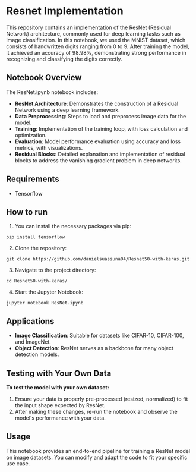 # Resnet Implementation

This repository contains an implementation of the ResNet (Residual Network) architecture, commonly used for deep learning tasks such as image classification.
In this notebook, we used the MNIST dataset, which consists of handwritten digits ranging from 0 to 9. After training the model, it achieved an accuracy of 98.98%, demonstrating strong performance in recognizing and classifying the digits correctly.

## Notebook Overview
The ResNet.ipynb notebook includes:

* __ResNet Architecture__: Demonstrates the construction of a Residual Network using a deep learning framework.
* __Data Preprocessing__: Steps to load and preprocess image data for the model.
* __Training__: Implementation of the training loop, with loss calculation and optimization.
* __Evaluation__: Model performance evaluation using accuracy and loss metrics, with visualizations.
* __Residual Blocks__: Detailed explanation and implementation of residual blocks to address the vanishing gradient problem in deep networks.

## Requirements

* Tensorflow

## How to run

1. You can install the necessary packages via pip:

```
pip install tensorflow
```

2. Clone the repository:

```
git clone https://github.com/danielsuassuna04/Resnet50-with-keras.git
```

3. Navigate to the project directory:

```
cd Resnet50-with-keras/
```

4. Start the Jupyter Notebook:

```
jupyter notebook ResNet.ipynb
```

## Applications

* __Image Classification__: Suitable for datasets like CIFAR-10, CIFAR-100, and ImageNet.
* __Object Detection__: ResNet serves as a backbone for many object detection models.

## Testing with Your Own Data
__To test the model with your own dataset:__

1. Ensure your data is properly pre-processed (resized, normalized) to fit the input shape expected by ResNet.
2. After making these changes, re-run the notebook and observe the model's performance with your data.

## Usage

This notebook provides an end-to-end pipeline for training a ResNet model on image datasets. You can modify and adapt the code to fit your specific use case.






